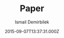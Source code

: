 ---
title: Paper
github: https://github.com/dbtek/paper
demo: https://dbtek.github.io/paper-demo/
author: Ismail Demirbilek
ssg:
  - Jekyll
cms:
  - No Cms
date: 2015-09-07T13:37:31.000Z
description: A gentle theme for Jekyll utilising material design.
stale: true
draft: true
---